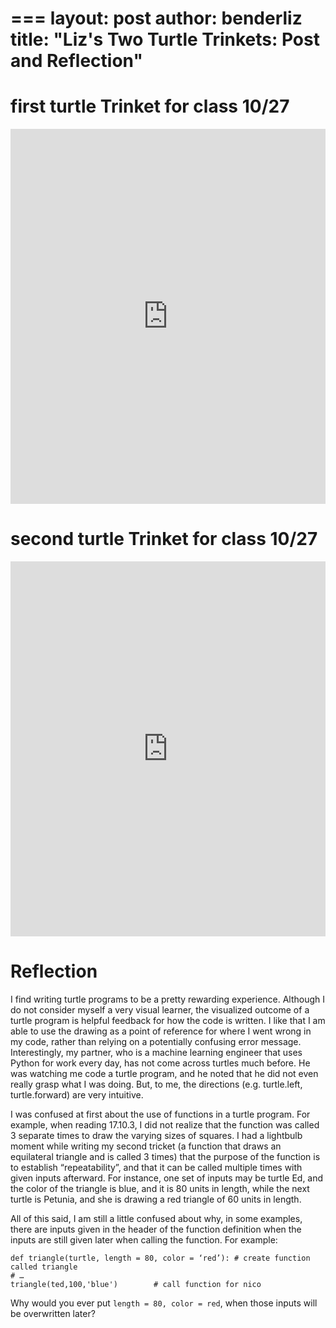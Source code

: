 ===
layout: post
author: benderliz
title: "Liz's Two Turtle Trinkets: Post and Reflection"
===

# first turtle Trinket for class 10/27

<iframe src="https://trinket.io/embed/python/4695ed9e36" width="100%" height="600" frameborder="0" marginwidth="0" marginheight="0" allowfullscreen></iframe>

# second turtle Trinket for class 10/27

<iframe src="https://trinket.io/embed/python/8d1fcf9024" width="100%" height="600" frameborder="0" marginwidth="0" marginheight="0" allowfullscreen></iframe>

# Reflection

I find writing turtle programs to be a pretty rewarding experience. Although I do not consider myself a very visual learner, the visualized outcome of a turtle program is helpful feedback for how the code is written. I like that I am able to use the drawing as a point of reference for where I went wrong in my code, rather than relying on a potentially confusing error message. Interestingly, my partner, who is a machine learning engineer that uses Python for work every day, has not come across turtles much before. He was watching me code a turtle program, and he noted that he did not even really grasp what I was doing. But, to me, the directions (e.g. turtle.left, turtle.forward) are very intuitive.

I was confused at first about the use of functions in a turtle program. For example, when reading 17.10.3, I did not realize that the function was called 3 separate times to draw the varying sizes of squares. I had a lightbulb moment while writing my second tricket (a function that draws an equilateral triangle and is called 3 times) that the purpose of the function is to establish “repeatability”, and that it can be called multiple times with given inputs afterward. For instance, one set of inputs may be turtle Ed, and the color of the triangle is blue, and it is 80 units in length, while the next turtle is Petunia, and she is drawing a red triangle of 60 units in length. 

All of this said, I am still a little confused about why, in some examples, there are inputs given in the header of the function definition when the inputs are still given later when calling the function. For example:
```
def triangle(turtle, length = 80, color = ‘red’): # create function called triangle
# …
triangle(ted,100,'blue')        # call function for nico
```
Why would you ever put ``length = 80, color = red``, when those inputs will be overwritten later?

